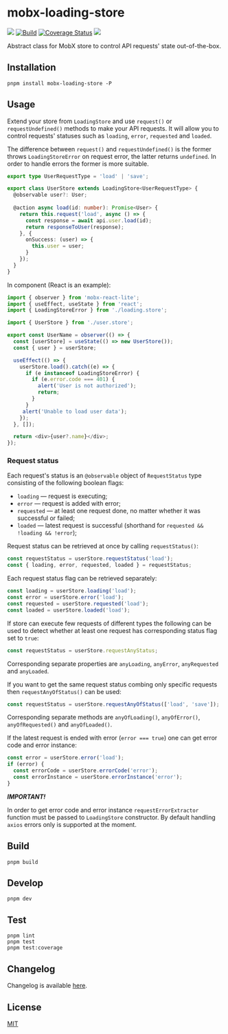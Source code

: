 # mobx-loading-store

[![](https://img.shields.io/npm/v/mobx-loading-store)](https://www.npmjs.com/package/mobx-loading-store)
[![Build](https://github.com/ezze/mobx-loading-store/actions/workflows/main.yml/badge.svg)](https://github.com/ezze/mobx-loading-store/actions/workflows/main.yml)
[![Coverage Status](https://coveralls.io/repos/github/ezze/mobx-loading-store/badge.svg)](https://coveralls.io/github/ezze/mobx-loading-store)
[![](https://img.shields.io/github/license/ezze/mobx-loading-store)](https://github.com/ezze/mobx-loading-store/blob/HEAD/LICENSE.md)

Abstract class for MobX store to control API requests' state out-of-the-box.

## Installation

```
pnpm install mobx-loading-store -P
```

## Usage

Extend your store from `LoadingStore` and use `request()` or `requestUndefined()` methods to make your API requests. It will allow you to control requests' statuses such as `loading`, `error`, `requested` and `loaded`.

The difference between `request()` and `requestUndefined()` is the former throws `LoadingStoreError` on request error, the latter returns `undefined`. In order to handle errors the former is more suitable.

```typescript
export type UserRequestType = 'load' | 'save';

export class UserStore extends LoadingStore<UserRequestType> {
  @observable user?: User;
  
  @action async load(id: number): Promise<User> {
    return this.request('load', async () => {
      const response = await api.user.load(id);
      return responseToUser(response);
    }, {
      onSuccess: (user) => {
        this.user = user;
      }
    });
  }
} 
```

In component (React is an example):

```typescript jsx
import { observer } from 'mobx-react-lite';
import { useEffect, useState } from 'react';
import { LoadingStoreError } from './loading.store';

import { UserStore } from './user.store';

export const UserName = observer(() => {
  const [userStore] = useState(() => new UserStore());
  const { user } = userStore;

  useEffect(() => {
    userStore.load().catch((e) => {
      if (e instanceof LoadingStoreError) {
        if (e.error.code === 401) {
          alert('User is not authorized');
          return;
        }
      }
     alert('Unable to load user data');
    });
  }, []);

  return <div>{user?.name}</div>;
}); 
```

### Request status

Each request's status is an `@observable` object of `RequestStatus` type consisting of the following boolean flags:

- `loading` — request is executing;
- `error` — request is added with error;
- `requested` — at least one request done, no matter whether it was successful or failed;
- `loaded` — latest request is successful (shorthand for `requested && !loading && !error`);

Request status can be retrieved at once by calling `requestStatus()`:

```typescript
const requestStatus = userStore.requestStatus('load');
const { loading, error, requested, loaded } = requestStatus;
```

Each request status flag can be retrieved separately:

```typescript
const loading = userStore.loading('load');
const error = userStore.error('load');
const requested = userStore.requested('load');
const loaded = userStore.loaded('load');
```

If store can execute few requests of different types the following can be used to detect whether at least one request has corresponding status flag set to `true`:

```typescript
const requestStatus = userStore.requestAnyStatus;
```

Corresponding separate properties are `anyLoading`, `anyError`, `anyRequested` and `anyLoaded`.

If you want to get the same request status combing only specific requests then `requestAnyOfStatus()` can be used:

```typescript
const requestStatus = userStore.requestAnyOfStatus(['load', 'save']);
```

Corresponding separate methods are `anyOfLoading()`, `anyOfError()`, `anyOfRequested()` and `anyOfLoaded()`.

If the latest request is ended with error (`error === true`) one can get error code and error instance:

```typescript
const error = userStore.error('load');
if (error) {
  const errorCode = userStore.errorCode('error');
  const errorInstance = userStore.errorInstance('error');
}
```

***IMPORTANT!***

In order to get error code and error instance `requestErrorExtractor` function must be passed to `LoadingStore` constructor.
By default handling `axios` errors only is supported at the moment.

## Build

```
pnpm build
```

## Develop

```
pnpm dev
```

## Test

```
pnpm lint
pnpm test
pnpm test:coverage
```

## Changelog

Changelog is available [here](CHANGELOG.md).

## License

[MIT](LICENSE.md)

